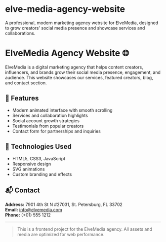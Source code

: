 # elve-media-agency-website
A professional, modern marketing agency website for ElveMedia, designed to grow creators' social media presence and showcase services and collaborations.

# ElveMedia Agency Website 🌐

ElveMedia is a digital marketing agency that helps content creators, influencers, and brands grow their social media presence, engagement, and audience. This website showcases our services, featured creators, blog, and contact section.

## 🔧 Features

- Modern animated interface with smooth scrolling
- Services and collaboration highlights
- Social account growth strategies
- Testimonials from popular creators
- Contact form for partnerships and inquiries

## 🚀 Technologies Used

- HTML5, CSS3, JavaScript
- Responsive design
- SVG animations
- Custom branding and effects

## 📬 Contact

**Address:** 7901 4th St N #27031, St. Petersburg, FL 33702  
**Email:** info@elvemedia.com  
**Phone:** (+01) 555 1212

---

> This is a frontend project for the ElveMedia agency. All assets and media are optimized for web performance.
